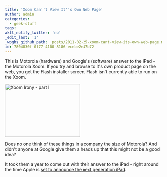 ```yaml
---
title: 'Xoom Can''t View It''s Own Web Page'
author: admin
categories:
  - geek-stuff
tags: 
aktt_notify_twitter: 'no'
_edit_last: '1'
_wpghs_github_path: _posts/2011-02-25-xoom-cant-view-its-own-web-page.md
id: 7804830f-0f77-4100-8186-ecebe2e47b72
---
```

<p>This is Motorola (hardware) and Google's (software) answer to the iPad - the Motorola Xoom. If you try and browse to it's own product page on the web, you get the Flash installer screen. Flash isn't currently able to run on the Xoom.</p>
<p><a href="http://www.flickr.com/photos/26574892@N07/5475257624/" title="Xoom Irony - part I by Jerry Knaus, on Flickr"><img src="http://farm6.static.flickr.com/5219/5475257624_7807327f69_m.jpg" width="240" height="169" alt="Xoom Irony - part I" /></a></p>
<p>Does no one think of these things in a company the size of Motorola? And didn't anyone at Google give them a heads up that this might not be a good idea?</p>
<p>It took them a year to come out with their answer to the iPad - right around the time Apple is <a href="http://www.macrumors.com/2011/02/23/apple-issues-invitations-for-march-2nd-media-event-to-introduce-next-generation-ipad/">set to announce the next generation iPad</a>.</p>
